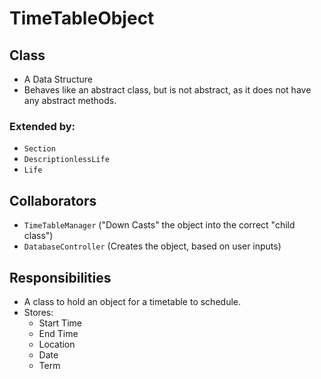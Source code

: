 # TimeTableObject

## Class
* A Data Structure
* Behaves like an abstract class, but is not abstract, as it does not have 
  any abstract methods.
### Extended by:
* `Section`
* `DescriptionlessLife`
* `Life`

## Collaborators
* `TimeTableManager` ("Down Casts" the object into the correct "child class")
* `DatabaseController` (Creates the object, based on user inputs)

## Responsibilities
* A class to hold an object for a timetable to schedule.
* Stores:
    * Start Time
    * End Time
    * Location
    * Date
    * Term

